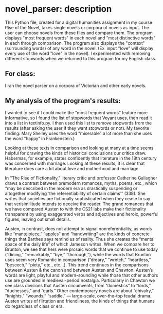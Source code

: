 # novel_parser: description
This Python file, created for a digital humanities assignment in my course Rise of the Novel, takes single novels or corpora of novels as input. The user can choose novels from these files and compare them. The program displays "most frequent words" in each novel and "most distinctive words" in each through comparison. The program also displays the "context" (surrounding words) of any word in the novel. (Ex: input "love" will display every use of the word "love" in the novel). I experimented with removing different stopwords when we returned to this program for my English class.

## For class:
I ran the novel parser on a corpora of Victorian and other early novels. 

## My analysis of the program's results:

I wanted to see if I could make the “most frequent words” feature more informative, so I found the list of stopwords that Voyant uses, then read it into a list in textinfo.py. I then used this list to remove stopwords from the results (after asking the user if they want stopwords or not). My favorite finding: Mary Shelley uses the word “miserable” a lot more than she uses the word “happy” in Frankenstein.)

Looking at these texts in comparison and looking at many at a time seems helpful for drawing the kinds of historical conclusions our critics draw. Habermas, for example, states confidently that literature in the 18th century was concerned with marriage. Looking at these results, it is clear that literature does care a lot about love and motherhood and marriage. 

In "The Rise of Fictionality," literary critic and professor Catherine Gallagher draws a contrast between premodern romances, myths, poems, etc., which “may be described in the modern era as drastically suspending or altogether modifying ‘the referentiability of certain claims’” (338). She writes that societies are fictionally sophisticated when they cease to say that verisimilitude intends to deceive the reader. The grand romances that we have compared Austen to with the CS21 labs make their fictionality transparent by using exaggerated verbs and adjectives and heroic, powerful figures, leaving out small details. 

Austen, in contrast, does not attempt to signal nonreferentiality, as words like “mantelpiece,” “apples” and “handwriting” are the kinds of concrete things that Barthes says remind us of reality. Thus she creates the “mental space of the daily life” of which Jameson writes. When we compare her to Brunton, we see that hers were prosaic words that we continue to use today (“dining,” “remarkably,” “bye,” “thorough,”), while the words that Brunton uses seem very Romantic in comparison (“dreary,” “wretch,” “heartless,” “beseech,” “piety,” etc., etc...).  This trend continues in the comparisons between Austen & the canon and between Austen and Chawton. Austen’s words are light, playful and modern-sounding while those that other authors use are grounded in medieval-period nostalgia. Particularly in Chawton we see class divisions that Austen circumvents, from “domestics” to “lords,” “duchesses,” and “earls.” Other contemporary novels are about “chivalry,” “knights,” “wounds,” “saddle,” — large-scale, over-the-top feudal drama. Austen writes of flirtation and friendliness, the kinds of things that humans do regardless of class or era. 
